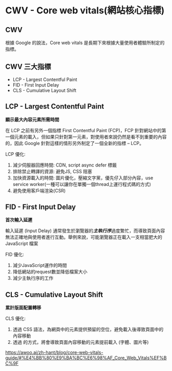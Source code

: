 # CWV - Core web vitals(網站核心指標)

## CWV
根據 Google 的說法，Core web vitals 是長期下來根據大量使用者體驗所制定的指標。

## CWV 三大指標
- LCP - Largest Contentful Paint
- FID - First Input Delay
- CLS - Cumulative Layout Shift


## LCP - Largest Contentful Paint
**顯示最大內容元素所需時間**

在 LCP 之前有另外一個指標 First Contentful Paint (FCP)，FCP 針對網站中的第一個元素的載入，但如果只針對第一元素，對使用者來說仍然是看不到重要的內容的，因此 Google 針對這樣的情形另外制定了一個全新的指標 – LCP。

LCP 優化:
1. 減少伺服器回應時間: CDN, script async defer 標籤
2. 排除禁止轉譯的資源: 避免JS, CSS 阻塞
3. 加快資源載入的時間: 圖片優化，壓縮文字黨，優先仔入部分內容，use service worker(一種可以讓你在單獨一個thread上運行程式碼的方式)
4. 避免使用客戶端渲染(CSR)

## FID - First Input Delay
**首次輸入延遲**

輸入延遲 (Input Delay) 通常發生於瀏覽器的***主執行序***過度繁忙，而導致頁面內容無法正確地與使用者進行互動。舉例來說，可能瀏覽器正在載入一支相當肥大的 JavaScript 檔案

FID 優化:
1. 減少JavaScript運作的時間
2. 降低網站的request數並降低檔案大小
3. 減少主執行序的工作


## CLS - Cumulative Layout Shift
**累計版面配置轉移**

CLS 優化:
1. 透過 CSS 語法，為網頁中的元素提供預留的空位，避免載入後導致頁面中的內容移動
2. 透過 <preload> 的方式，將會導致頁面內容移動的元素提前載入 (字體、圖片等)
    
    

https://awoo.ai/zh-hant/blog/core-web-vitals-guide/#%E4%BB%80%E9%BA%BC%E6%98%AF_Core_Web_Vitals%EF%BC%9F

